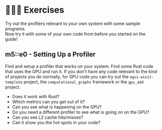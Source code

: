 # 👨🏼‍💻 Exercises
Try out the profilers relevant to your own system with some sample programs.  
Now try it with some of your own code from before you started on the guide!

## m5::e0 - Setting Up a Profiler
Find and setup a profiler that works on your system.
Find some Rust code that uses the GPU and run it.
If you don't have any code relevant to the kind of projects you do normally, for GPU code you can try out
the ```egui-winit-template``` project, the ```computational_graphs``` framework or the ```gpu_add``` project.

* Does it work with Rust?
* Which metrics can you get out of it?
* Can you see what is happening on the GPU?
* Do you need a different profiler to see what is going on on the GPU?
* Can you see L2 cache hits/misses?
* Can it show you the hot spots in your code?
